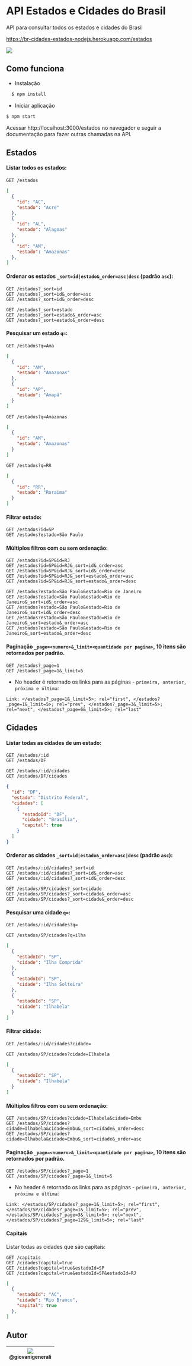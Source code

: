 # API Estados e Cidades do Brasil

API para consultar todos os estados e cidades do Brasil

https://br-cidades-estados-nodejs.herokuapp.com/estados

[<img src="https://img.shields.io/github/license/mashape/apistatus.svg">](https://github.com/wgenial/br-cidades-estados-nodejs/blob/master/LICENSE)

## Como funciona

  * Instalação
  
  ```bash
    $ npm install
  ```

  * Iniciar aplicação

  ```bash
  $ npm start
  ```
  Acessar http://localhost:3000/estados no navegador e seguir a documentação para fazer outras chamadas na API.

## Estados

#### Listar todos os estados:

  ```
  GET /estados
  ```

  ```json
  [
    {
      "id": "AC",
      "estado": "Acre"
    },
    {
      "id": "AL",
      "estado": "Alagoas"
    },
    {
      "id": "AM",
      "estado": "Amazonas"
    },
  ]
  ```

#### Ordenar os estados `_sort=id|estado&_order=asc|desc` (padrão `asc`):
  
  ```
  GET /estados?_sort=id
  GET /estados?_sort=id&_order=asc
  GET /estados?_sort=id&_order=desc

  GET /estados?_sort=estado
  GET /estados?_sort=estado&_order=asc
  GET /estados?_sort=estado&_order=desc
  ```

#### Pesquisar um estado `q=`:

  ```
  GET /estados?q=Ama
  ```

  ```json
  [
    {
      "id": "AM",
      "estado": "Amazonas"
    },
    {
      "id": "AP",
      "estado": "Amapá"
    }
  ]
  ```

  ```
  GET /estados?q=Amazonas
  ```

  ```json
  [
    {
      "id": "AM",
      "estado": "Amazonas"
    }
  ]
  ```

  ````
  GET /estados?q=RR
  ````

  ```json
  [
    {
      "id": "RR",
      "estado": "Roraima"
    }
  ]
  ```

#### Filtrar estado:

  ```
  GET /estados?id=SP
  GET /estados?estado=São Paulo
  ```

#### Múltiplos filtros com ou sem ordenação:

  ```
  GET /estados?id=SP&id=RJ
  GET /estados?id=SP&id=RJ&_sort=id&_order=asc
  GET /estados?id=SP&id=RJ&_sort=id&_order=desc
  GET /estados?id=SP&id=RJ&_sort=estado&_order=asc
  GET /estados?id=SP&id=RJ&_sort=estado&_order=desc

  GET /estados?estado=São Paulo&estado=Rio de Janeiro
  GET /estados?estado=São Paulo&estado=Rio de Janeiro&_sort=id&_order=asc
  GET /estados?estado=São Paulo&estado=Rio de Janeiro&_sort=id&_order=desc
  GET /estados?estado=São Paulo&estado=Rio de Janeiro&_sort=estado&_order=asc
  GET /estados?estado=São Paulo&estado=Rio de Janeiro&_sort=estado&_order=desc
  ```

#### Paginação `_page=<numero>&_limit=<quantidade por pagina>`, 10 itens são retornados por padrão.

  ```
  GET /estados?_page=1
  GET /estados?_page=1&_limit=5
  ```

  * No header é retornado os links para as páginas - `primeira, anterior, próxima e última`:

  ```
  Link: </estados?_page=1&_limit=5>; rel="first", </estados?_page=1&_limit=5>; rel="prev", </estados?_page=3&_limit=5>; rel="next", </estados?_page=6&_limit=5>; rel="last"
  ```

## Cidades

#### Listar todas as cidades de um estado:

  ```
  GET /estados/:id
  GET /estados/DF

  GET /estados/:id/cidades
  GET /estados/DF/cidades
  ```

  ```json
  {
    "id": "DF",
    "estado": "Distrito Federal",
    "cidades": [
      {
        "estadoId": "DF",
        "cidade": "Brasília",
        "capital": true
      }
    ]
  }
  ```

#### Ordenar as cidades `_sort=id|estado&_order=asc|desc` (padrão `asc`):
  
  ```
  GET /estados/:id/cidades?_sort=id
  GET /estados/:id/cidades?_sort=id&_order=asc
  GET /estados/:id/cidades?_sort=id&_order=desc

  GET /estados/SP/cidades?_sort=cidade
  GET /estados/SP/cidades?_sort=cidade&_order=asc
  GET /estados/SP/cidades?_sort=cidade&_order=desc
  ```

#### Pesquisar uma cidade `q=`:

  ```
  GET /estados/:id/cidades?q=

  GET /estados/SP/cidades?q=ilha
  ```

  ```json
  [
    {
      "estadoId": "SP",
      "cidade": "Ilha Comprida"
    },
    {
      "estadoId": "SP",
      "cidade": "Ilha Solteira"
    },
    {
      "estadoId": "SP",
      "cidade": "Ilhabela"
    }
  ]
  ```


#### Filtrar cidade:

  ```
  GET /estados/:id/cidades?cidade=

  GET /estados/SP/cidades?cidade=Ilhabela
  ```

  ```json
  [
    {
      "estadoId": "SP",
      "cidade": "Ilhabela"
    }
  ]
  ```


#### Múltiplos filtros com ou sem ordenação:

  ```
  GET /estados/SP/cidades?cidade=Ilhabela&cidade=Embu
  GET /estados/SP/cidades?cidade=Ilhabela&cidade=Embu&_sort=cidade&_order=desc
  GET /estados/SP/cidades?cidade=Ilhabela&cidade=Embu&_sort=cidade&_order=asc
  ```
  

#### Paginação `_page=<numero>&_limit=<quantidade por pagina>`, 10 itens são retornados por padrão.

  ```
  GET /estados/SP/cidades?_page=1
  GET /estados/SP/cidades?_page=1&_limit=5
  ```

  * No header é retornado os links para as páginas - `primeira, anterior, próxima e última`:

  ```
  Link: </estados/SP/cidades?_page=1&_limit=5>; rel="first", </estados/SP/cidades?_page=1&_limit=5>; rel="prev", </estados/SP/cidades?_page=3&_limit=5>; rel="next", </estados/SP/cidades?_page=129&_limit=5>; rel="last"

  ```

#### Capitais

Listar todas as cidades que são capitais:

```
GET /capitais
GET /cidades?capital=true
GET /cidades?capital=true&estadoId=SP
GET /cidades?capital=true&estadoId=SP&estadoId=RJ
```

```json
[
  {
    "estadoId": "AC",
    "cidade": "Rio Branco",
    "capital": true
  },
]
```

## Autor
| [<img src="https://avatars0.githubusercontent.com/u/41435?v=4&s=120"><br><sub>@giovanigenerali</sub>](https://github.com/giovanigenerali) |
| :---: |